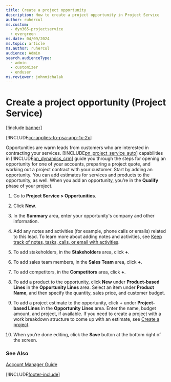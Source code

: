 ```yaml
---
title: Create a project opportunity
description: How to create a project opportunity in Project Service
author: ruhercul
ms.custom: 
  - dyn365-projectservice
  - evergreen
ms.date: 04/09/2024
ms.topic: article
ms.author: ruhercul
audience: Admin
search.audienceType: 
  - admin
  - customizer
  - enduser
ms.reviewer: johnmichalak
---
```

# Create a project opportunity (Project Service)

[!include [banner](../includes/psa-now-project-operations.md)]

[!INCLUDE[cc-applies-to-psa-app-1x-2x](../includes/cc-applies-to-psa-app-1x-2x.md)]

Opportunities are warm leads from customers who are interested in contracting your services. [!INCLUDE[pn_project_service_auto](../includes/pn-project-service-auto.md)] capabilities in [!INCLUDE[pn_dynamics_crm](../includes/pn-dynamics-crm.md)] guide you through the steps for opening an opportunity for one of your accounts, preparing a project quote, and working out a project contract with your customer. Start by adding an opportunity. You can add estimates for services and products to the opportunity, as well. When you add an opportunity, you’re in the **Qualify** phase of your project.  
  
1.  Go to **Project Service > Opportunities**.  
  
2.  Click **New**.  
  
3.  In the **Summary** area, enter your opportunity's company and other information.  
  
4.  Add any notes and activities (for example, phone calls or emails) related to this lead. To learn more about adding notes and activities, see [Keep track of notes, tasks, calls, or email with activities](/dynamics365/customerengagement/on-premises/basics/work-with-activities).  
  
5.  To add stakeholders, in the **Stakeholders** area, click **+**.  
  
6.  To add sales team members, in the **Sales Team** area, click **+**.  
  
7.  To add competitors, in the **Competitors** area, click **+**.  
  
8.  To add a product to the opportunity, click **New** under **Product-based Lines** in the **Opportunity Lines** area. Select an item under **Product Name**, and then specify the quantity, sales price, and customer budget.  
  
9. To add a project estimate to the opportunity, click **+** under **Project-based Lines** in the **Opportunity Lines** area. Enter the name, budget amount, and project, if available. If you need to create a project with a work breakdown structure to come up with an estimate, see [Create a project](../psa/create-project.md).  
  
10. When you’re done editing, click the **Save** button at the bottom right of the screen.  
  
### See Also  
 [Account Manager Guide](../psa/account-manager-guide.md)


[!INCLUDE[footer-include](../includes/footer-banner.md)]
